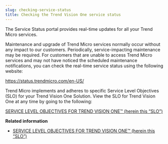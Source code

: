 ```yaml
---
slug: checking-service-status
title: Checking the Trend Vision One service status
---
```


The Service Status portal provides real-time updates for all your Trend Micro services.

Maintenance and upgrade of Trend Micro services normally occur without any impact to our customers. Periodically, service-impacting maintenance may be required. For customers that are unable to access Trend Micro services and may not have noticed the scheduled maintenance notifications, you can check the real-time service status using the following website:

<https://status.trendmicro.com/en-US/>

Trend Micro implements and adheres to specific Service Level Objectives (SLO) for your Trend Vision One Solution. View the SLO for Trend Vision One at any time by going to the following:

[SERVICE LEVEL OBJECTIVES FOR TREND VISION ONE™ (herein this “SLO”)](service-level-objectives.md)

**Related information**

- [SERVICE LEVEL OBJECTIVES FOR TREND VISION ONE™ (herein this “SLO”)](service-level-objectives.md)
